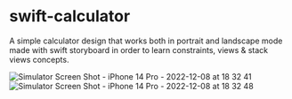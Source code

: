 # swift-calculator
 
A simple calculator design that works both in portrait and landscape mode made with swift storyboard in order to learn constraints, views & stack views concepts.

![Simulator Screen Shot - iPhone 14 Pro - 2022-12-08 at 18 32 41](https://user-images.githubusercontent.com/60455369/206572343-01b455a0-193b-4379-898c-9582d4e33d2c.png)
![Simulator Screen Shot - iPhone 14 Pro - 2022-12-08 at 18 32 48](https://user-images.githubusercontent.com/60455369/206572347-ae16959c-ebf3-42f3-b510-910280ffc566.png)
